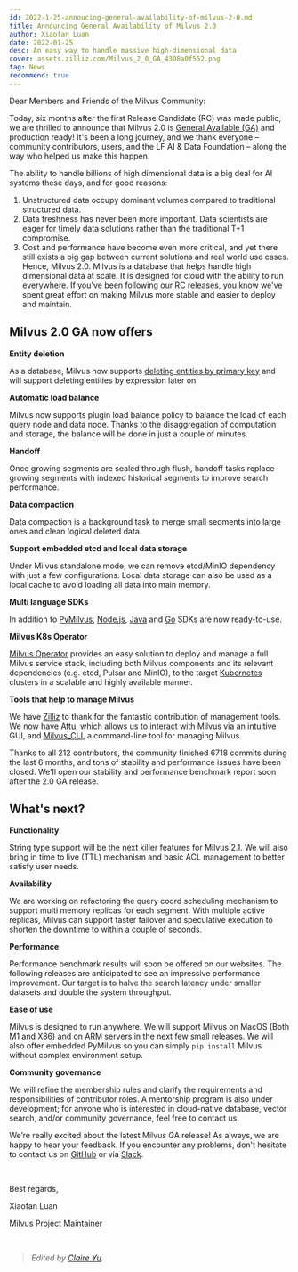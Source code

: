 ```yaml
---
id: 2022-1-25-annoucing-general-availability-of-milvus-2-0.md
title: Announcing General Availability of Milvus 2.0
author: Xiaofan Luan
date: 2022-01-25
desc: An easy way to handle massive high-dimensional data 
cover: assets.zilliz.com/Milvus_2_0_GA_4308a0f552.png
tag: News
recommend: true
---
```


Dear Members and Friends of the Milvus Community:

Today, six months after the first Release Candidate (RC) was made public, we are thrilled to announce that Milvus 2.0 is [General Available (GA)](https://milvus.io/docs/v2.0.0/release_notes.md#v200) and production ready! It's been a long journey, and we thank everyone – community contributors, users, and the LF AI & Data Foundation – along the way who helped us make this happen.

The ability to handle billions of high dimensional data is a big deal for AI systems these days, and for good reasons:
  1. Unstructured data occupy dominant volumes compared to traditional structured data.
  2. Data freshness has never been more important. Data scientists are eager for timely data solutions rather than the traditional T+1 compromise.
  3. Cost and performance have become even more critical, and yet there still exists a big gap between current solutions and real world use cases.
Hence, Milvus 2.0. Milvus is a database that helps handle high dimensional data at scale. It is designed for cloud with the ability to run everywhere. If you've been following our RC releases, you know we've spent great effort on making Milvus more stable and easier to deploy and maintain. 

## Milvus 2.0 GA now offers

**Entity deletion**

As a database, Milvus now supports [deleting entities by primary key](https://milvus.io/docs/v2.0.0/delete_data.md) and will support deleting entities by expression later on.

**Automatic load balance**

Milvus now supports plugin load balance policy to balance the load of each query node and data node. Thanks to the disaggregation of computation and storage, the balance will be done in just a couple of minutes.

**Handoff** 

Once growing segments are sealed through flush, handoff tasks replace growing segments with indexed historical segments to improve search performance.

**Data compaction**

Data compaction is a background task to merge small segments into large ones and clean logical deleted data.  

**Support embedded etcd and local data storage**

Under Milvus standalone mode, we can remove etcd/MinIO dependency with just a few configurations. Local data storage can also be used as a local cache to avoid loading all data into main memory.

**Multi language SDKs**

In addition to [PyMilvus](https://github.com/milvus-io/pymilvus), [Node.js](https://github.com/milvus-io/milvus-sdk-node), [Java](https://github.com/milvus-io/milvus-sdk-java) and [Go](https://github.com/milvus-io/milvus-sdk-go) SDKs are now ready-to-use.

**Milvus K8s Operator**

[Milvus Operator](https://milvus.io/docs/v2.0.0/install_cluster-milvusoperator.md) provides an easy solution to deploy and manage a full Milvus service stack, including both Milvus components and its relevant dependencies (e.g. etcd, Pulsar and MinIO), to the target [Kubernetes](https://kubernetes.io/) clusters in a scalable and highly available manner.

**Tools that help to manage Milvus**

We have [Zilliz](https://zilliz.com/) to thank for the fantastic contribution of management tools. We now have [Attu](https://milvus.io/docs/v2.0.0/attu.md), which allows us to interact with Milvus via an intuitive GUI, and [Milvus_CLI](https://milvus.io/docs/v2.0.0/cli_overview.md), a command-line tool for managing Milvus.

Thanks to all 212 contributors, the community finished 6718 commits during the last 6 months, and tons of stability and performance issues have been closed. We'll open our stability and performance benchmark report soon after the 2.0 GA release. 

## What's next?

**Functionality**

String type support will be the next killer features for Milvus 2.1. We will also bring in time to live (TTL) mechanism and basic ACL management to better satisfy user needs.

**Availability**

We are working on refactoring the query coord scheduling mechanism to support multi memory replicas for each segment. With multiple active replicas, Milvus can support faster failover and speculative execution to shorten the downtime to within a couple of seconds.

**Performance**

Performance benchmark results will soon be offered on our websites. The following releases are anticipated to see an impressive performance improvement. Our target is to halve the search latency under smaller datasets and double the system throughput.

**Ease of use**

Milvus is designed to run anywhere. We will support Milvus on MacOS (Both M1 and X86) and on ARM servers in the next few small releases. We will also offer embedded PyMilvus so you can simply `pip install` Milvus without complex environment setup.

**Community governance**

We will refine the membership rules and clarify the requirements and responsibilities of contributor roles. A mentorship program is also under development; for anyone who is interested in cloud-native database, vector search, and/or community governance, feel free to contact us.

We’re really excited about the latest Milvus GA release! As always, we are happy to hear your feedback. If you encounter any problems, don't hesitate to contact us on [GitHub](https://github.com/milvus-io/milvus) or via [Slack](http://milvusio.slack.com/).

<br/>

Best regards,

Xiaofan Luan 

Milvus Project Maintainer

<br/>


> *Edited by [Claire Yu](https://github.com/claireyuw).*
